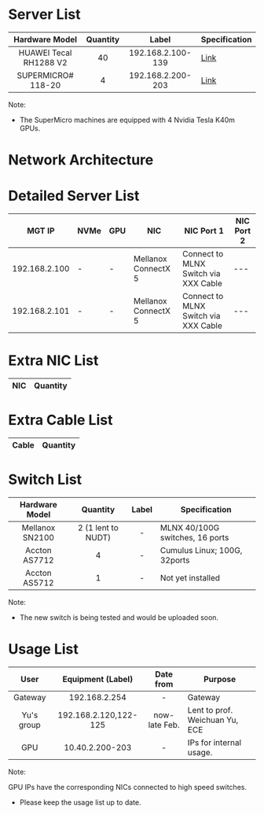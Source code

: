 # Server List

| Hardware Model | Quantity | Label | Specification |
| :-------------: | :-------------: | :-------------: | ------------- |
| HUAWEI Tecal RH1288 V2 | 40 | 192.168.2.100-139 | [Link](https://www.anylinq.com/wp-content/uploads/2014/03/Huawei-Tecal-RH1288-V2-Rack-Server-Brochure.pdf) |
| SUPERMICRO# 118-20 | 4 | 192.168.2.200-203 | [Link](https://www.eximpulse.com/import-product-Supermicro-port-Cochin-Air-Cargo-ACC-hscode-84715000-country-FRANCE.htm) | 

Note: 

* The SuperMicro machines are equipped with 4 Nvidia Tesla K40m GPUs.

# Network Architecture

# Detailed Server List
| MGT IP | NVMe | GPU | NIC | NIC Port 1 | NIC Port 2 |
| ------ | ---- | --- | --- | ------ | ------ |
| 192.168.2.100 | - | - | Mellanox ConnectX 5 | Connect to MLNX Switch via XXX Cable | --- |
| 192.168.2.101 | - | - | Mellanox ConnectX 5 | Connect to MLNX Switch via XXX Cable | --- |

# Extra NIC List
| NIC | Quantity |
| --- | -------- |

# Extra Cable List
| Cable | Quantity |
| ----- | -------- |

# Switch List

| Hardware Model | Quantity | Label | Specification |
| :-------------: | :-------------: | :-------------: | ------------- |
| Mellanox SN2100 | 2 (1 lent to NUDT) | - | MLNX 40/100G switches, 16 ports | 
| Accton AS7712 | 4 | - | Cumulus Linux; 100G, 32ports |
| Accton AS5712 | 1 | - | Not yet installed |
Note:

* The new switch is being tested and would be uploaded soon.

# Usage List
| User | Equipment (Label) | Date from | Purpose |
| :-------------: | :-------------: | :-------------: | ------------- |
| Gateway | 192.168.2.254 | - | Gateway |
| Yu's group | 192.168.2.120,122-125 | now-late Feb. |  Lent to prof. Weichuan Yu, ECE |
| GPU | 10.40.2.200-203 | - | IPs for internal usage. |

Note:

GPU IPs have the corresponding NICs connected to high speed switches.
* Please keep the usage list up to date.
